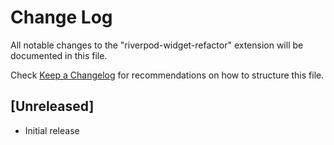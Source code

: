 # Change Log

All notable changes to the "riverpod-widget-refactor" extension will be documented in this file.

Check [Keep a Changelog](http://keepachangelog.com/) for recommendations on how to structure this file.

## [Unreleased]

- Initial release
